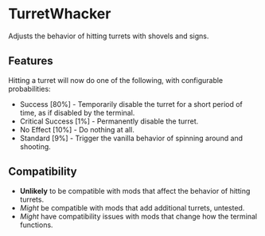 # TurretWhacker
Adjusts the behavior of hitting turrets with shovels and signs.

## Features
Hitting a turret will now do one of the following, with configurable probabilities:
- Success [80%] - Temporarily disable the turret for a short period of time, as if disabled by the terminal.
- Critical Success [1%] - Permanently disable the turret.
- No Effect [10%] - Do nothing at all.
- Standard [9%] - Trigger the vanilla behavior of spinning around and shooting.

## Compatibility
- **Unlikely** to be compatible with mods that affect the behavior of hitting turrets.
- *Might* be compatible with mods that add additional turrets, untested.
- *Might* have compatibility issues with mods that change how the terminal functions.